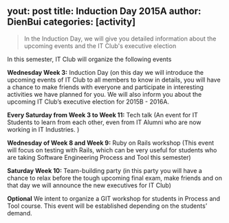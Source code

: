 yout: post
title: Induction Day 2015A
author: DienBui
categories: [activity]
---

> In the Induction Day, we will give you detailed information about
> the upcoming events and the IT Club's executive election

In this semester, IT Club will organize the following events    

**Wednesday Week 3:** Induction Day (on this day we will introduce the upcoming
events of IT Club to all members to know in details, you will have a chance to
make friends with everyone and participate in interesting activities we have
planned for you. We will also inform you about the upcoming IT Club’s executive
election for 2015B - 2016A.  

**Every Saturday from Week 3 to Week 11:** Tech talk (An event for IT Students to
learn from each other, even from IT Alumni who are now working in IT Industries.
)  

**Wednesday of Week 8 and Week 9:** Ruby on Rails workshop (This event will focus on
testing with Rails, which can be very useful for students who are taking
Software Engineering Process and Tool this semester)  

**Saturday Week 10:** Team-building party (in this party you will have a chance to
relax before the tough upcoming final exam, make friends and on that day we will
announce the new executives for IT Club)   

**Optional** We intent to organize a GIT workshop for students in Process and Tool
course. This event will be established depending on the students’ demand.   

